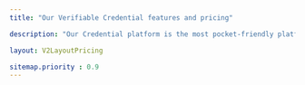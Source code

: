 ```yaml
---
title: "Our Verifiable Credential features and pricing"

description: "Our Credential platform is the most pocket-friendly platform in the global market."

layout: V2LayoutPricing

sitemap.priority : 0.9
---
```

